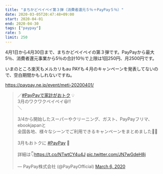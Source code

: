 ```yaml
---
title: "まちかどペイペイ第３弾（消費者還元５％＋PayPay５％）"
date: 2020-03-05T20:47:48+09:00
start: 2020-04-01
end: 2020-04-30
tags: ["paypay"]
rate: 5
limit: 250
---
```


4月1日から4月30日まで、まちかどペイペイの第３弾です。PayPayから最大5％、消費者還元事業から5％の合計10％で上限は1回250円、月2500円です。

いまのところ楽天もメルカリもau PAYも４月のキャンペーンを発表してないので、空白期間かもしれないですね。

https://paypay.ne.jp/event/meti-20200401/

<blockquote class="twitter-tweet"><p lang="ja" dir="ltr">／<a href="https://twitter.com/hashtag/PayPay%E3%81%A7%E5%AE%B6%E8%A8%88%E3%81%8C%E3%81%8A%E3%83%88%E3%82%AF?src=hash&amp;ref_src=twsrc%5Etfw">#PayPayで家計がおトク</a> 💡<br>3月のワクワクペイペイ😆‼️<br>＼<br><br>3/4から開始したスーパーやクリーニング、ガスト、PayPayフリマ、ebookjapanと<br>全国各地、様々なシーンでご利用できるキャンペーンをまとめました👍🏻<br><br>3月もおトクに <a href="https://twitter.com/hashtag/PayPay?src=hash&amp;ref_src=twsrc%5Etfw">#PayPay</a> 🎵<br><br>詳細は👇<a href="https://t.co/NTwtCY4u4J">https://t.co/NTwtCY4u4J</a> <a href="https://t.co/JN7wGdeH8j">pic.twitter.com/JN7wGdeH8j</a></p>&mdash; PayPay株式会社 (@PayPayOfficial) <a href="https://twitter.com/PayPayOfficial/status/1235742853818544129?ref_src=twsrc%5Etfw">March 6, 2020</a></blockquote> <script async src="https://platform.twitter.com/widgets.js" charset="utf-8"></script>
